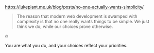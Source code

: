 https://lukeplant.me.uk/blog/posts/no-one-actually-wants-simplicity/

> The reason that modern web development is swamped with complexity is that no one really wants things to be simple. We just think we do, while our choices prove otherwise.

🔥

You are what you do, and your choices reflect your priorities.